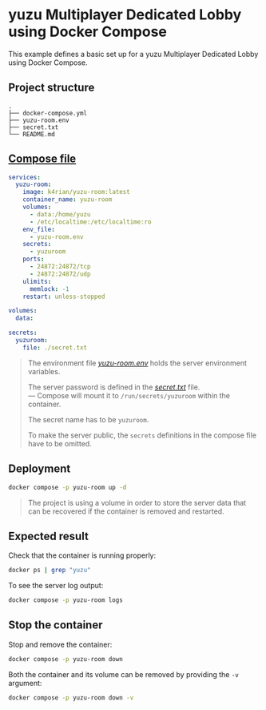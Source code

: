yuzu Multiplayer Dedicated Lobby using Docker Compose
=====
This example defines a basic set up for a yuzu Multiplayer Dedicated Lobby using Docker Compose. 

## Project structure
```shell
.
├── docker-compose.yml
├── yuzu-room.env
├── secret.txt
└── README.md
```

## [Compose file](docker-compose.yml)
```yaml
services:
  yuzu-room:
    image: k4rian/yuzu-room:latest
    container_name: yuzu-room
    volumes:
      - data:/home/yuzu
      - /etc/localtime:/etc/localtime:ro
    env_file:
      - yuzu-room.env
    secrets:
      - yuzuroom
    ports:
      - 24872:24872/tcp
      - 24872:24872/udp
    ulimits:
      memlock: -1
    restart: unless-stopped

volumes:
  data:

secrets:
  yuzuroom:
    file: ./secret.txt
```

> The environment file *[yuzu-room.env](yuzu-room.env)* holds the server environment variables.
>
> The server password is defined in the *[secret.txt](secret.txt)* file.   
> — Compose will mount it to `/run/secrets/yuzuroom` within the container.
>
> The secret name has to be `yuzuroom`.
>
> To make the server public, the `secrets` definitions in the compose file have to be omitted.

## Deployment
```bash
docker compose -p yuzu-room up -d
```
> The project is using a volume in order to store the server data that can be recovered if the container is removed and restarted.

## Expected result
Check that the container is running properly:
```bash
docker ps | grep "yuzu"
```

To see the server log output:
```bash
docker compose -p yuzu-room logs
```

## Stop the container
Stop and remove the container:
```bash
docker compose -p yuzu-room down
```

Both the container and its volume can be removed by providing the `-v` argument:
```bash
docker compose -p yuzu-room down -v
```